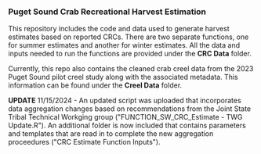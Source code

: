 ### Puget Sound Crab Recreational Harvest Estimation 

This repository includes the code and data used to generate harvest estimates based on reported CRCs. There are two separate functions, one for summer estimates and another for winter estimates. All the data and inputs needed to run the functions are provided under the **CRC Data** folder. 


Currently, this repo also contains the cleaned crab creel data from the 2023 Puget Sound pilot creel study along with the associated metadata. This information can be found under the **Creel Data** folder.



**UPDATE**
11/15/2024 - An updated script was uploaded that incorporates data aggregation changes based on recommendations from the Joint State Tribal Technical Workging group ("FUNCTION_SW_CRC_Estimate - TWG Update.R"). An additional folder is now included that contains parameters and templates that are read in to complete the new aggregation proceedures ("CRC Estimate Function Inputs"). 
